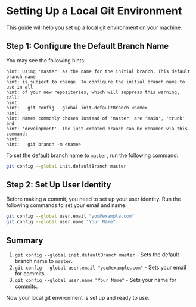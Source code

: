 # Setting Up a Local Git Environment

This guide will help you set up a local git environment on your machine.

## Step 1: Configure the Default Branch Name

You may see the following hints:

```
hint: Using 'master' as the name for the initial branch. This default branch name
hint: is subject to change. To configure the initial branch name to use in all
hint: of your new repositories, which will suppress this warning, call:
hint: 
hint:   git config --global init.defaultBranch <name>
hint: 
hint: Names commonly chosen instead of 'master' are 'main', 'trunk' and
hint: 'development'. The just-created branch can be renamed via this command:
hint: 
hint:   git branch -m <name>
```

To set the default branch name to `master`, run the following command:

```bash
git config --global init.defaultBranch master
```

## Step 2: Set Up User Identity

Before making a commit, you need to set up your user identity. Run the following commands to set your email and name:

```bash
git config --global user.email "you@example.com"
git config --global user.name "Your Name"
```

## Summary

1. `git config --global init.defaultBranch master` - Sets the default branch name to `master`.
2. `git config --global user.email "you@example.com"` - Sets your email for commits.
3. `git config --global user.name "Your Name"` - Sets your name for commits.

Now your local git environment is set up and ready to use.